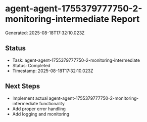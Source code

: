 # agent-agent-1755379777750-2-monitoring-intermediate Report

Generated: 2025-08-18T17:32:10.023Z

## Status
- Task: agent-agent-1755379777750-2-monitoring-intermediate
- Status: Completed
- Timestamp: 2025-08-18T17:32:10.023Z

## Next Steps
- Implement actual agent-agent-1755379777750-2-monitoring-intermediate functionality
- Add proper error handling
- Add logging and monitoring
